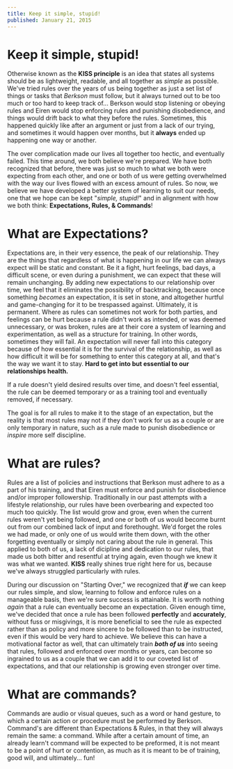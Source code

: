 ```yaml
---
title: Keep it simple, stupid!
published: January 21, 2015
---
```


# Keep it simple, stupid!

Otherwise known as the **KISS principle** is an idea that states all systems should be as lightweight, readable, and all together as _simple_ as possible. We've tried rules over the years of us being together as just a set list of things or tasks that _Berkson_ must follow, but it always turned out to be too much or too hard to keep track of... Berkson would stop listening or obeying rules and Eiren would stop enforcing rules and punishing disobedience, and things would drift back to what they before the rules. Sometimes, this happened quickly like after an argument or just from a lack of our trying, and sometimes it would happen over months, but it **always** ended up happening one way or another.

The over complication made our lives all together too hectic, and eventually failed. This time around, we both believe we're prepared. We have both recognized that before, there was just so much to what we both were expecting from each other, and one or both of us were getting overwhelmed with the way our lives flowed with an excess amount of rules. So now, we believe we have developed a better system of learning to suit our needs, one that we hope can be kept "_simple, stupid!_" and in alignment with how we both think: **Expectations, Rules, & Commands**!

# What are Expectations?

Expectations are, in their very essence, the peak of our relationship. They are the things that regardless of what is happening in our life we can always expect will be static and constant. Be it a fight, hurt feelings, bad days, a difficult scene, or even during a punishment, we can expect that these will remain unchanging. By adding new expectations to our relationship over time, we feel that it eliminates the possibility of backtracking, because once something _becomes_ an expectation, it is set in stone, and altogether hurtful and game-changing for it to be trespassed against. Ultimately, it is permanent. Where as rules can sometimes not work for both parties, and feelings can be hurt because a rule didn't work as intended, or was deemed unnecessary, or was broken, rules are at their core a system of learning and experimentation, as well as a structure for training. In other words, sometimes they will fail. An expectation will never fall into this category because of how essential it is for the survival of the relationship, as well as how difficult it will be for something to enter this category at all, and that's the way we want it to stay. **Hard to get into but essential to our relationships health.**

If a rule doesn't yield desired results over time, and doesn't feel essential, the rule can be deemed temporary or as a training tool and eventually removed, if necessary.

The goal is for all rules to make it to the stage of an expectation, but the reality is that most rules may not if they don't work for us as a couple or are only temporary in nature, such as a rule made to punish disobedience or _inspire_ more self discipline.

# What are rules?

Rules are a list of policies and instructions that Berkson must adhere to as a part of his training, and that Eiren must enforce and punish for disobedience and/or improper followership. Traditionally in our past attempts with a lifestyle relationship, our rules have been overbearing and expected too much too quickly. The list would grow and grow, even when the current rules weren't yet being followed, and one or both of us would become burnt out from our combined lack of input and forethought. We'd forget the roles we had made, or only one of us would write them down, with the other forgetting eventually or simply not caring about the rule in general. This applied to both of us, a lack of dicipline and dedication to our rules, that made us both bitter and resentful at trying again, even though we knew it was what we wanted. **KISS** really shines true right here for us, because we've always struggled particularly with rules.

During our discussion on "Starting Over," we recognized that **_if_** we can keep our rules simple, and slow, learning to follow and enforce rules on a manageable basis, then we're sure success is attainable. It is worth nothing _again_ that a rule can eventually become an expectation. Given enough time, we've decided that once a rule has been followed **perfectly** and **accurately**, without fuss or misgivings, it is more beneficial to see the rule as expected rather than as policy and more sincere to be followed than to be instructed, even if this would be very hard to achieve. We believe this can have a motivational factor as well, that can ultimately train **_both of us_** into seeing that rules, followed and enforced over months or years, can become so ingrained to us as a couple that we can add it to our coveted list of expectations, and that our relationship is growing even stronger over time.

# What are commands?

Commands are audio or visual queues, such as a word or hand gesture, to which a certain action or procedure must be performed by Berkson. Command's are different than Expectations & Rules, in that they will always remain the same: a command. While after a certain amount of time, an already learn't command will be expected to be preformed, it is not meant to be a point of hurt or contention, as much as it is meant to be of training, good will, and ultimately... fun!
